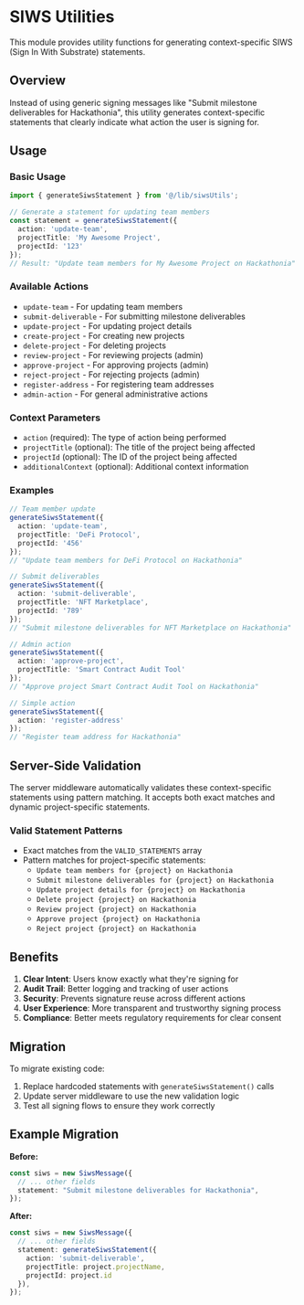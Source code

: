 # SIWS Utilities

This module provides utility functions for generating context-specific SIWS (Sign In With Substrate) statements.

## Overview

Instead of using generic signing messages like "Submit milestone deliverables for Hackathonia", this utility generates context-specific statements that clearly indicate what action the user is signing for.

## Usage

### Basic Usage

```typescript
import { generateSiwsStatement } from '@/lib/siwsUtils';

// Generate a statement for updating team members
const statement = generateSiwsStatement({
  action: 'update-team',
  projectTitle: 'My Awesome Project',
  projectId: '123'
});
// Result: "Update team members for My Awesome Project on Hackathonia"
```

### Available Actions

- `update-team` - For updating team members
- `submit-deliverable` - For submitting milestone deliverables
- `update-project` - For updating project details
- `create-project` - For creating new projects
- `delete-project` - For deleting projects
- `review-project` - For reviewing projects (admin)
- `approve-project` - For approving projects (admin)
- `reject-project` - For rejecting projects (admin)
- `register-address` - For registering team addresses
- `admin-action` - For general administrative actions

### Context Parameters

- `action` (required): The type of action being performed
- `projectTitle` (optional): The title of the project being affected
- `projectId` (optional): The ID of the project being affected
- `additionalContext` (optional): Additional context information

### Examples

```typescript
// Team member update
generateSiwsStatement({
  action: 'update-team',
  projectTitle: 'DeFi Protocol',
  projectId: '456'
});
// "Update team members for DeFi Protocol on Hackathonia"

// Submit deliverables
generateSiwsStatement({
  action: 'submit-deliverable',
  projectTitle: 'NFT Marketplace',
  projectId: '789'
});
// "Submit milestone deliverables for NFT Marketplace on Hackathonia"

// Admin action
generateSiwsStatement({
  action: 'approve-project',
  projectTitle: 'Smart Contract Audit Tool'
});
// "Approve project Smart Contract Audit Tool on Hackathonia"

// Simple action
generateSiwsStatement({
  action: 'register-address'
});
// "Register team address for Hackathonia"
```

## Server-Side Validation

The server middleware automatically validates these context-specific statements using pattern matching. It accepts both exact matches and dynamic project-specific statements.

### Valid Statement Patterns

- Exact matches from the `VALID_STATEMENTS` array
- Pattern matches for project-specific statements:
  - `Update team members for {project} on Hackathonia`
  - `Submit milestone deliverables for {project} on Hackathonia`
  - `Update project details for {project} on Hackathonia`
  - `Delete project {project} on Hackathonia`
  - `Review project {project} on Hackathonia`
  - `Approve project {project} on Hackathonia`
  - `Reject project {project} on Hackathonia`

## Benefits

1. **Clear Intent**: Users know exactly what they're signing for
2. **Audit Trail**: Better logging and tracking of user actions
3. **Security**: Prevents signature reuse across different actions
4. **User Experience**: More transparent and trustworthy signing process
5. **Compliance**: Better meets regulatory requirements for clear consent

## Migration

To migrate existing code:

1. Replace hardcoded statements with `generateSiwsStatement()` calls
2. Update server middleware to use the new validation logic
3. Test all signing flows to ensure they work correctly

## Example Migration

**Before:**
```typescript
const siws = new SiwsMessage({
  // ... other fields
  statement: "Submit milestone deliverables for Hackathonia",
});
```

**After:**
```typescript
const siws = new SiwsMessage({
  // ... other fields
  statement: generateSiwsStatement({
    action: 'submit-deliverable',
    projectTitle: project.projectName,
    projectId: project.id
  }),
});
```
